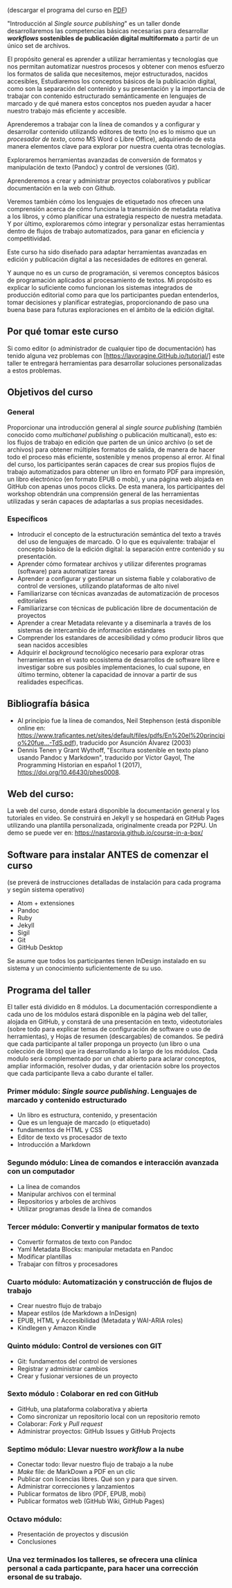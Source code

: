 (descargar el programa del curso en [PDF](https://drive.google.com/file/d/13BvWvpSgpXSc1BysDr9cMMavre0hEmaY/view?usp=sharing))


"Introducción al *Single source publishing*" es un taller donde desarrollaremos las competencias básicas necesarias para desarrollar **_workflows_ sostenibles de publicación digital multiformato** a partir de un único set de archivos.

El propósito  general es aprender a utilizar herramientas y tecnologías que nos permitan  automatizar nuestros procesos y obtener con menos esfuerzo los formatos de salida que necesitemos, mejor estructurados, nacidos accesibles, 
Estudiaremos los conceptos básicos de la publicación digital, como son la separación del contenido y su presentación y la importancia de trabajar con contenido estructurado semánticamente en lenguajes de marcado y de qué manera estos conceptos nos pueden ayudar a hacer nuestro trabajo más eficiente y accesible.

Aprenderemos a trabajar con la línea de comandos y a configurar y desarrollar contenido utilizando editores de texto (no es lo mismo que un _procesador de texto_, como MS Word o Libre Office), adquiriendo de esta manera elementos clave para explorar por nuestra cuenta otras tecnologías.

Exploraremos herramientas avanzadas de conversión de formatos y manipulación de texto (Pandoc) y control de versiones (Git).

Aprenderemos a crear y administrar proyectos colaborativos y publicar documentación en la web con Github.

Veremos también cómo los lenguajes de etiquetado nos ofrecen una comprensión acerca de cómo funciona la transmisión de metadata relativa a los libros, y cómo planificar una estrategia respecto de nuestra metadata.
Y por último, exploraremos cómo integrar y personalizar estas herramientas dentro de flujos de trabajo automatizados, para ganar en eficiencia y competitividad.

Este curso ha sido diseñado para adaptar herramientas avanzadas en edición y publicación digital a las necesidades de editores en general.

Y aunque no es un curso de programación, si veremos conceptos básicos de programación aplicados al procesamiento de textos.
Mi propósito es explicar lo suficiente como funcionan los sistemas integrados de producción editorial como para que los participantes puedan entenderlos, tomar  decisiones y planificar estrategias, proporcionando de paso una buena base para futuras exploraciones en el ámbito de la edición digital.


## Por qué tomar este curso

Si como editor (o administrador de cualquier tipo de documentación) has tenido alguna vez problemas con [https://lavoragine.GitHub.io/tutorial/] este taller te entregará herramientas para desarrollar soluciones personalizadas a estos problemas.

## Objetivos del curso

### General
Proporcionar una introducción general al _single source publishing_ (también conocido como *multichanel publishing* o publicación multicanal), esto es: los flujos de trabajo en edición que parten de un único archivo (o set de archivos) para obtener múltiples formatos de salida, de manera de hacer todo el proceso más eficiente, sostenible y menos propenso al error. Al final del curso, los participantes serán capaces de crear sus propios flujos de trabajo automatizados para obtener un libro en formato PDF para impresión, un libro electrónico (en formato EPUB o mobi), y una página web alojada en GitHub con apenas unos pocos clicks. De esta manera, los participantes del workshop obtendrán una comprensión general de las  herramientas utilizadas y serán capaces de adaptarlas a sus propias necesidades.

### Específicos
- Introducir el concepto de la estructuración semántica del texto a través del uso de lenguajes de marcado. O lo que es equivalente: trabajar el concepto básico de la edición digital: la separación entre contenido y su presentación.
- Aprender cómo formatear archivos y utilizar diferentes programas (software) para automatizar tareas
- Aprender a configurar y gestionar un sistema fiable y colaborativo de control de versiones, utilizando plataformas de alto nivel
- Familiarizarse con técnicas avanzadas de automatización de procesos editoriales
- Familiarizarse con técnicas de publicación libre de documentación de proyectos
- Aprender a crear Metadata relevante y a diseminarla a través de los sistemas de intercambio de información estándares
- Comprender los estandares de accesibilidad y cómo producir libros que sean nacidos accesibles
- Adquirir el _background_ tecnológico necesario para explorar otras herramientas en el vasto ecosistema de desarrollos de software libre e investigar sobre sus posibles implementaciones, lo cual supone, en último termino, obtener la capacidad de innovar a partir de sus realidades específicas.

## Bibliografía básica

- Al principio fue la línea de comandos, Neil Stephenson (está disponible online en: <https://www.traficantes.net/sites/default/files/pdfs/En%20el%20principio%20fue...-TdS.pdf>), traducido por Asunción Álvarez (2003)
- Dennis Tenen y Grant Wythoff, "Escritura sostenible en texto plano usando Pandoc y Markdown", traducido por Víctor Gayol, The Programming Historian en español 1 (2017), https://doi.org/10.46430/phes0008.

## Web del curso:

La web del curso, donde estará disponible la documentación general y los tutoriales en video. Se construirá en Jekyll y se hospedará en GitHub Pages utilizando una plantilla personalizada, originalmente creada por P2PU. Un demo se puede ver en:
<https://nastarovia.github.io/course-in-a-box/>

## Software para instalar ANTES de comenzar el curso

(se preverá de instrucciones detalladas de instalación para cada programa y según sistema operativo)

- Atom + extensiones
- Pandoc
- Ruby
- Jekyll
- Sigil
- Git
- GitHub Desktop

Se asume que todos los participantes tienen InDesign instalado en su sistema y un conocimiento suficientemente de su uso.


## Programa del taller

El taller está dividido en 8 módulos. La documentación correspondiente a cada uno de los módulos estará disponible en la página web del taller, alojada en GitHub, y constará de una presentación en texto, videotutoriales (sobre todo para explicar temas de configuración de software o uso de herramientas), y Hojas de resumen (descargables) de comandos. Se pedirá que cada participante al taller proponga un proyecto (un libro o una colección de libros) que ira desarrollando a lo largo de los módulos. Cada modulo será complementado por un chat abierto para aclarar conceptos, ampliar información, resolver dudas, y dar orientación sobre los proyectos que cada participante lleva a cabo durante el taller.

### Primer módulo:   _Single source publishing_. Lenguajes de marcado y contenido estructurado

- Un libro es estructura, contenido, y presentación
- Que es un lenguaje de marcado (o etiquetado)
- fundamentos de HTML y CSS
- Editor de texto vs procesador de texto
- Introducción a Markdown

### Segundo módulo: Línea de comandos e interacción avanzada con un computador

- La línea de comandos
- Manipular archivos con el terminal
- Repositorios y arboles de archivos
- Utilizar programas desde la línea de comandos

### Tercer módulo: Convertir y manipular formatos de texto

- Convertir formatos de texto con Pandoc
- Yaml  Metadata Blocks: manipular metadata en Pandoc
- Modificar plantillas
- Trabajar con filtros y procesadores

### Cuarto módulo: Automatización y construcción de flujos de trabajo

- Crear nuestro flujo de trabajo
- Mapear estilos (de Markdown a InDesign)
- EPUB, HTML y Accesibilidad (Metadata y WAI-ARIA roles)
- Kindlegen y Amazon Kindle

### Quinto módulo: Control de versiones con GIT

- Git: fundamentos del control de versiones
- Registrar y administrar cambios
- Crear y fusionar versiones de un proyecto


### Sexto módulo : Colaborar en red con GitHub

- GitHub, una plataforma colaborativa y abierta
- Como sincronizar un repositorio local con un repositorio remoto
- Colaborar: *Fork* y *Pull request*
- Administrar proyectos: GitHub Issues y GitHub Projects

### Septimo módulo: Llevar nuestro *workflow* a la nube
- Conectar todo: llevar nuestro flujo de trabajo a la nube
- *Make* file: de MarkDown a PDF en un clic
- Publicar con licencias libres. Qué son y para que sirven.
- Administrar correcciones y lanzamientos
- Publicar formatos de libro (PDF, EPUB, mobi)
- Publicar formatos web (GitHub Wiki, GitHub Pages)

### Octavo módulo:
- Presentación de proyectos y discusión
- Conclusiones
### Una vez terminados los talleres, se ofrecera una clínica personal a cada particpante, para hacer una corrección ersonal de su trabajo.

